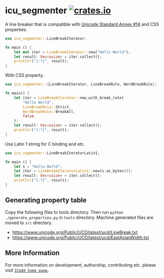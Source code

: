 # icu_segmenter [![crates.io](http://meritbadge.herokuapp.com/icu_segmenter)](https://crates.io/crates/icu_segmenter)

A line breaker that is compatible with [Unicode Standard Annex #14][UAX14] and CSS properties.

[UAX14]: http://www.unicode.org/reports/tr14/

```rust
use icu_segmenter::LineBreakIterator;

fn main () {
    let mut iter = LineBreakIterator::new("Hello World");
    let result: Vec<usize> = iter.collect();
    println!("{:?}", result);
}
```

With CSS property.
```rust
use icu_segmenter::{LineBreakIterator, LineBreakRule, WordBreakRule};

fn main() {
    let iter = LineBreakIterator::new_with_break_rule(
        "Hello World",
        LineBreakRule::Strict,
        WordBreakRule::BreakAll,
        false,
    );
    let result: Vec<usize> = iter.collect();
    println!("{:?}", result);
}
```

Use Latin 1 string for C binding and etc.

```rust
use icu_segmenter::LineBreakIteratorLatin1;

fn main () {
    let s = "Hello World";
    let iter = LineBreakIteratorLatin1::new(s.as_bytes());
    let result: Vec<usize> = iter.collect();
    println!("{:?}", result);
}
```

## Generating property table

Copy the following files to tools directory. Then run `python ./generate_properties.py` in `tools` directory. Machine generated files are moved to `src` directory.
- <https://www.unicode.org/Public/UCD/latest/ucd/LineBreak.txt>
- <https://www.unicode.org/Public/UCD/latest/ucd/EastAsianWidth.txt>

## More Information

For more information on development, authorship, contributing etc. please visit [`ICU4X home page`](https://github.com/unicode-org/icu4x).
